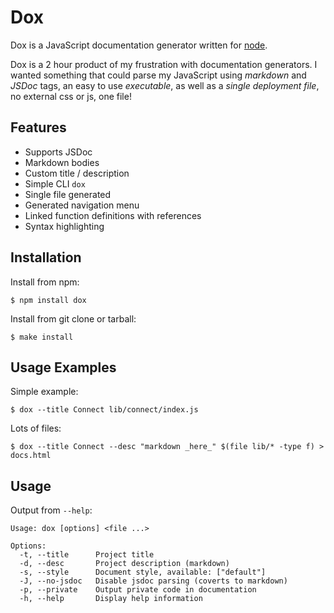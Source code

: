 # Dox

 Dox is a JavaScript documentation generator written for [node](http://nodejs.org).

 Dox is a 2 hour product of my frustration with documentation generators. I wanted
 something that could parse my JavaScript using _markdown_ and _JSDoc_ tags, an easy
 to use _executable_, as well as a _single deployment file_, no external css or js, one file!

## Features

  * Supports JSDoc
  * Markdown bodies
  * Custom title / description
  * Simple CLI `dox`
  * Single file generated
  * Generated navigation menu
  * Linked function definitions with references
  * Syntax highlighting

## Installation

Install from npm:

    $ npm install dox

Install from git clone or tarball:

    $ make install

## Usage Examples

Simple example:

    $ dox --title Connect lib/connect/index.js

Lots of files:

    $ dox --title Connect --desc "markdown _here_" $(file lib/* -type f) > docs.html

## Usage

Output from `--help`:

    Usage: dox [options] <file ...>

	Options:
	  -t, --title      Project title
	  -d, --desc       Project description (markdown)
	  -s, --style      Document style, available: ["default"]
	  -J, --no-jsdoc   Disable jsdoc parsing (coverts to markdown)
	  -p, --private    Output private code in documentation
	  -h, --help       Display help information


